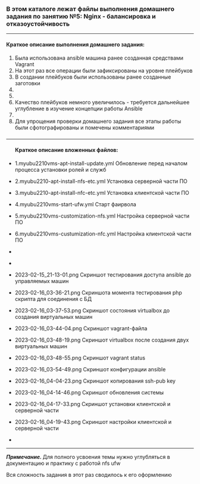 <h3>В этом каталоге лежат файлы выполнения домашнего задания по занятию №5:
Nginx - балансировка и отказоустойчивость</h3>
<hr>
<h4>Краткое описание выполнения домашнего задания:</h4>
<ol><li>Была использована ansible машина ранее созданная средствами Vagrant</li>
<li>На этот раз все операции были зафиксированы на уровне плейбуков</li>
<li>В создании плейбуков были использованы ранее созданные заготовки</li>
<li></li>
<li></li>
<li>Качество плейбуков немного увеличилось - требуется дальнейшее углубление в изучение концепции работы Ansible</li>
<li></li>
<li>Для упрощения проверки домашнего задания все этапы работы были сфотографированы и помечены комментариями</li>
</ol>


<h3></h3>
<hr>
<ul>
<h4>Краткое описание вложенных файлов:</h4>
<li><p>1.myubu2210vms-apt-install-update.yml Обновление перед началом процесса установки ролей и служб</p></li>
<li><p>2.myubu2210-apt-install-nfs-etc.yml Установка серверной части ПО</p></li>
<li><p>3.myubu2210-apt-install-nfc-etc.yml Установка клиентской части ПО</p></li>
<li><p>4.myubu2210vms-start-ufw.yml Старт фаирвола</p></li>
<li><p>5.myubu2210vms-customization-nfs.yml Настройка серверной части ПО</p></li>
<li><p>6.myubu2210vms-custumization-nfc.yml Настройка клиентской части ПО<p></li>
<li><p></p></li>
<li><p></p></li>
<li><p>2023-02-15_21-13-01.png Скриншот тестирования доступа ansible до управляемых машин</p></li>
<li><p>2023-02-16_03-36-21.png Скриншота момента тестирования php скрипта для соединения с БД</p></li>
<li><p>2023-02-16_03-37-53.png Скриншот состояния virtualbox до создания виртуальных машин</p></li>
<li><p>2023-02-16_03-44-04.png Скриншот vagrant-файла</p></li>
<li><p>2023-02-16_03-48-19.png Скриншот virtualbox после создания двух виртуальных машин</p></li>
<li><p>2023-02-16_03-48-55.png Скриншот vagrant status</p></li>
<li><p>2023-02-16_03-54-49.png Скриншот конфигурации ansible </p></li>
<li><p>2023-02-16_04-04-23.png Скриншот копирования ssh-pub key </p></li>
<li><p>2023-02-16_04-14-46.png Скриншот обновления системы </p></li>
<li><p>2023-02-16_04-17-33.png Скриншот установки клиентской и серверной части</p></li>
<li><p>2023-02-16_04-19-43.png Скриншот настройки клиентской и серверной части </p></li>
<li><p></p></li>
</ul>
<hr>
<p><i><b>Примечание. </b></i>Для полного усвоения темы нужно углубляться в документацию и практику с работой nfs ufw</p>
<p></p>
<p>Вся сложность задания в этот раз сводилось к его оформлению</p>
